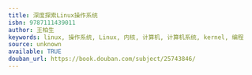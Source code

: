 ```yaml
---
title: 深度探索Linux操作系统
isbn: 9787111439011
author: 王柏生
keywords: linux, 操作系统, Linux, 内核, 计算机, 计算机系统, kernel, 编程
source: unknown
available: TRUE
douban_url: https://book.douban.com/subject/25743846/
---
```

